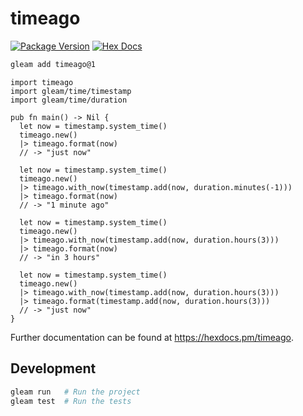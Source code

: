 # timeago

[![Package Version](https://img.shields.io/hexpm/v/timeago)](https://hex.pm/packages/timeago)
[![Hex Docs](https://img.shields.io/badge/hex-docs-ffaff3)](https://hexdocs.pm/timeago/)

```sh
gleam add timeago@1
```

```gleam
import timeago
import gleam/time/timestamp
import gleam/time/duration

pub fn main() -> Nil {
  let now = timestamp.system_time()
  timeago.new()
  |> timeago.format(now)
  // -> "just now"

  let now = timestamp.system_time()
  timeago.new()
  |> timeago.with_now(timestamp.add(now, duration.minutes(-1)))
  |> timeago.format(now)
  // -> "1 minute ago"

  let now = timestamp.system_time()
  timeago.new()
  |> timeago.with_now(timestamp.add(now, duration.hours(3)))
  |> timeago.format(now)
  // -> "in 3 hours"

  let now = timestamp.system_time()
  timeago.new()
  |> timeago.with_now(timestamp.add(now, duration.hours(3)))
  |> timeago.format(timestamp.add(now, duration.hours(3)))
  // -> "just now"
}
```

Further documentation can be found at <https://hexdocs.pm/timeago>.

## Development

```sh
gleam run   # Run the project
gleam test  # Run the tests
```
